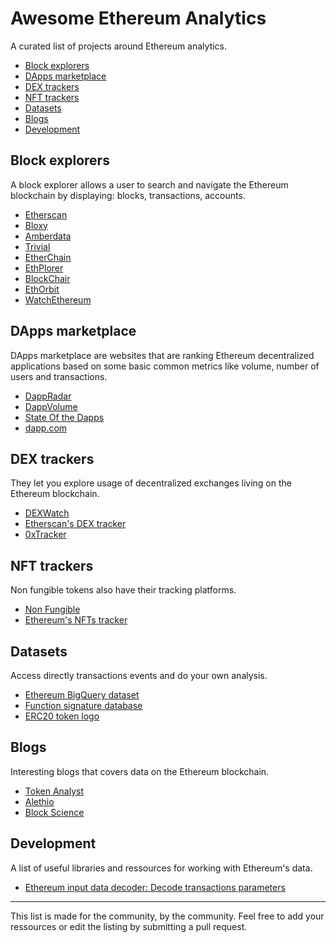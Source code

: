 # Awesome Ethereum Analytics

A curated list of projects around Ethereum analytics.

  * [Block explorers](#block-explorers)
  * [DApps marketplace](#dapps-marketplace)
  * [DEX trackers](#dex-trackers)
  * [NFT trackers](#nft-trackers)
  * [Datasets](#datasets)
  * [Blogs](#blogs)
  * [Development](#development)


## Block explorers

A block explorer allows a user to search and navigate the Ethereum blockchain by displaying: blocks, transactions, accounts.

- [Etherscan](https://etherscan.io/)
- [Bloxy](https://bloxy.info/)
- [Amberdata](https://amberdata.io/)
- [Trivial](https://trivial.co/)
- [EtherChain](https://www.etherchain.org/)
- [EthPlorer](https://ethplorer.io/)
- [BlockChair](https://blockchair.com/ethereum)
- [EthOrbit](https://explorer.ethorbit.com/#/)
- [WatchEthereum](http://watchethereum.com/)

## DApps marketplace

DApps marketplace are websites that are ranking Ethereum decentralized applications based on some basic common metrics like volume, number of users and transactions.

- [DappRadar](https://dappradar.com/)
- [DappVolume](https://dappvolume.com/)
- [State Of the Dapps](https://www.stateofthedapps.com/)
- [dapp.com](https://www.dapp.com/)


## DEX trackers

They let you explore usage of decentralized exchanges living on the Ethereum blockchain.

- [DEXWatch](https://dex.watch)
- [Etherscan's DEX tracker](https://etherscan.io/dextracker)
- [0xTracker](https://0xtracker.com/)

## NFT trackers

Non fungible tokens also have their tracking platforms.

- [Non Fungible](https://nonfungible.com/)
- [Ethereum's NFTs tracker](https://etherscan.io/tokentxns-nft)


## Datasets

Access directly transactions events and do your own analysis.

- [Ethereum BigQuery dataset](https://cloud.google.com/blog/products/data-analytics/ethereum-bigquery-public-dataset-smart-contract-analytics)
- [Function signature database](https://www.4byte.directory/)
- [ERC20 token logo](https://github.com/TrustWallet/tokens)



## Blogs

Interesting blogs that covers data on the Ethereum blockchain.

- [Token Analyst](https://medium.com/tokenanalyst)
- [Alethio](https://medium.com/@alethioEthstats)
- [Block Science](https://medium.com/block-science)

## Development

A list of useful libraries and ressources for working with Ethereum's data.

- [Ethereum input data decoder: Decode transactions parameters](https://github.com/miguelmota/ethereum-input-data-decoder)

***

This list is made for the community, by the community. Feel free to add your ressources or edit the listing by submitting a pull request.
